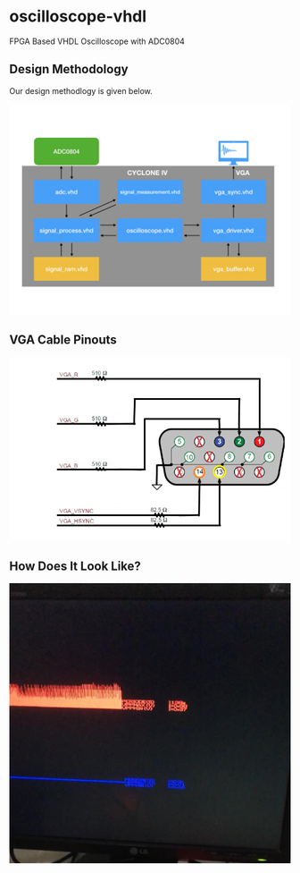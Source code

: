 # oscilloscope-vhdl
FPGA Based VHDL Oscilloscope with ADC0804

## Design Methodology ##
Our design methodlogy is given below.

![Design Diagram](https://github.com/muhammedtarikyildiz/oscilloscope-vhdl/blob/master/img/diagram.jpeg?raw=true)

## VGA Cable Pinouts ##

![VGA Cable Pinouts](https://github.com/muhammedtarikyildiz/oscilloscope-vhdl/blob/master/img/VGA-pinout.png?raw=true)

## How Does It Look Like? ##

![Monitor Image](https://github.com/muhammedtarikyildiz/oscilloscope-vhdl/blob/master/img/monitor.jpeg?raw=true)
